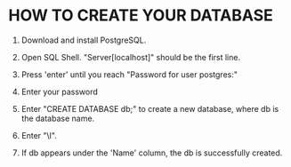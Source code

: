 # HOW TO CREATE YOUR DATABASE

1. Download and install PostgreSQL.

2. Open SQL Shell. "Server[localhost]" should be the first line.

3. Press 'enter' until you reach "Password for user postgres:"

4. Enter your password

5. Enter "CREATE DATABASE db;" to create a new database, where db is the database name.

6. Enter "\l".

7. If db appears under the 'Name' column, the db is successfully created.

